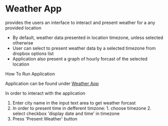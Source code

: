 # Weather App

provides the users an interface to interact and present weather for a any provided location
- By default, weather data presented in location timezone, unless selected otherwise
- User can select to present weather data by a selected timezone from dropbox options list
- Application also present a graph of hourly forcast of the selected location

How To Run Application

Application can be found under [Weather App](https://weather-urkwxqslzgelanr2ohm9dn.streamlit.app/)


In order to interact with the application

1.   Enter city name in the input text area to get weather forcast
2.   In order to present time in defferent timzone:
    1. choose timezone
    2. select checkbox 'display date and time' in timezone
3. Press 'Present Weather' button  
 
